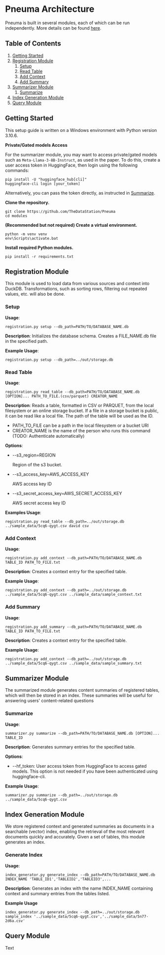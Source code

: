 # Pneuma Architecture

Pneuma is built in several modules, each of which can be run independently. More details can be found [here](https://docs.google.com/document/d/16MsdIs80NssVtIhMq4r0RxXSpTKts_1MyyU2gf6ncpc).

## Table of Contents
1. [Getting Started](#getting-started)
2. [Registration Module](#registration-module)
    1. [Setup](#setup)
    2. [Read Table](#read-table)
    3. [Add Context](#add-context)
    4. [Add Summary](#add-summary)
3. [Summarizer Module](#summarizer-module)
    1. [Summarize](#summarize)
4. [Index Generation Module](#index-generation-module)
5. [Query Module](#query-module)

## Getting Started
This setup guide is written on a Windows environment with Python version 3.10.6.

**Private/Gated models Access**

For the summarizer module, you may want to access private/gated models such as `Meta-Llama-3-8B-Instruct`, as used in the paper. To do this, create a user access token in HuggingFace, then login using the following commands:
```shell
pip install -U "huggingface_hub[cli]"
huggingface-cli login [your_token]
```

Alternatively, you can pass the token directly, as instructed in [Summarize](#summarize).

**Clone the repository.**
```shell
git clone https://github.com/TheDataStation/Pneuma
cd modules
```

**(Recommended but not required) Create a virtual environment.**

```
python -m venv venv
env\Scripts\activate.bat
```

**Install required Python modules.**

```
pip install -r requirements.txt
```

## Registration Module
This module is used to load data from various sources and context into DuckDB. Transformations, such as sorting rows, filtering out repeated values, etc. will also be done.

### Setup 
**Usage**: 
```shell
registration.py setup --db_path=PATH/TO/DATABASE_NAME.db
```

**Description**: Initializes the database schema. Creates a FILE_NAME.db file in the specified path.

**Example Usage**: 
```shell
registration.py setup --db_path=../out/storage.db
```

### Read Table
**Usage**: 
```shell
registration.py read_table --db_path=PATH/TO/DATABASE_NAME.db [OPTION]... PATH_TO_FILE.(csv/parquet) CREATOR_NAME
```

**Description**: Reads a table, formatted in CSV or PARQUET, from the local filesystem or an online storage bucket. If a file in a storage bucket is public, it can be read like a local file. The path of the table will be used as the ID.

- PATH_TO_FILE can be a path in the local filesystem or a bucket URI
- CREATOR_NAME is the name of the person who runs this command (TODO: Authenticate automatically)

**Options**:
- --s3_region=REGION

    Region of the s3 bucket.

-  --s3_access_key=AWS_ACCESS_KEY

    AWS access key ID

- --s3_secret_access_key=AWS_SECRET_ACCESS_KEY

    AWS secret access key ID

**Examples Usage**: 
```shell
registration.py read_table --db_path=../out/storage.db ../sample_data/5cq6-qygt.csv david csv
```

### Add Context
**Usage**: 
```shell
registration.py add_context --db_path=PATH/TO/DATABASE_NAME.db TABLE_ID PATH_TO_FILE.txt
```

**Description**: Creates a context entry for the specified table.

**Example Usage**: 
```shell
registration.py add_context --db_path=../out/storage.db ../sample_data/5cq6-qygt.csv ../sample_data/sample_context.txt
```

### Add Summary
**Usage**: 
```shell
registration.py add_summary --db_path=PATH/TO/DATABASE_NAME.db TABLE_ID PATH_TO_FILE.txt
```

**Description**: Creates a context entry for the specified table.

**Example Usage**: 
```shell
registration.py add_context --db_path=../out/storage.db ../sample_data/5cq6-qygt.csv ../sample_data/sample_summary.txt
```

## Summarizer Module
The summarized module generates content summaries of registered tables, which will then be stored in an index. These summaries will be useful for answering users' content-related questions

### Summarize
**Usage**: 
```shell
summarizer.py summarize --db_path=PATH/TO/DATABASE_NAME.db [OPTION]... TABLE_ID
```

**Description**: Generates summary entries for the specified table.

**Options**:
- --hf_token: User access token from HuggingFace to access gated models. This option is not needed if you have been authenticated using huggingface-cli.

**Example Usage**: 
```shell
summarizer.py summarize --db_path=../out/storage.db ../sample_data/5cq6-qygt.csv
```

## Index Generation Module
We store registered context and generated summaries as documents in a searchable (vector) index, enabling the retrieval of the most relevant documents quickly and accurately. Given a set of tables, this module generates an index.

### Generate Index
**Usage**:
```shell
index_generator.py generate_index --db_path=PATH/TO/DATABASE_NAME.db INDEX_NAME 'TABLE_ID1','TABLEID2','TABLEID3',...
```

**Description**: Generates an index with the name INDEX_NAME containing context and summary entries from the tables listed.

**Example Usage**
```shell
index_generator.py generate_index --db_path=../out/storage.db sample_index '../sample_data/5cq6-qygt.csv','../sample_data/5n77-2d6a.csv'
```

## Query Module
Text